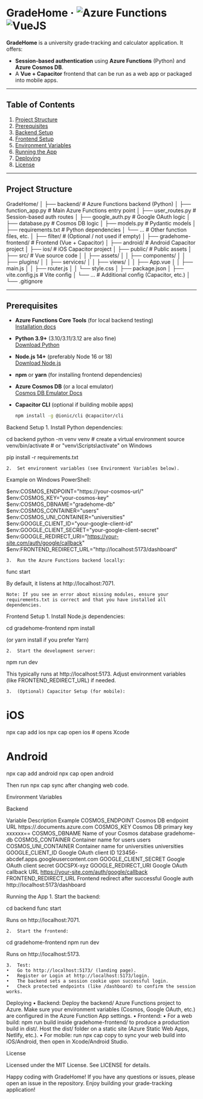 # GradeHome &middot; ![Azure Functions](https://img.shields.io/badge/Azure%20Functions-Python-blue?logo=azurefunctions&logoColor=white) ![VueJS](https://img.shields.io/badge/Vue-Capacitor%20Frontend-4FC08D?logo=vue.js&logoColor=white)

**GradeHome** is a university grade‐tracking and calculator application. It offers:

- **Session-based authentication** using **Azure Functions** (Python) and **Azure Cosmos DB**.
- A **Vue + Capacitor** frontend that can be run as a web app or packaged into mobile apps.

---

## Table of Contents

1. [Project Structure](#project-structure)  
2. [Prerequisites](#prerequisites)  
3. [Backend Setup](#backend-setup)  
4. [Frontend Setup](#frontend-setup)  
5. [Environment Variables](#environment-variables)  
6. [Running the App](#running-the-app)  
7. [Deploying](#deploying)  
8. [License](#license)  

---

## Project Structure

GradeHome/
│
├── backend/                 # Azure Functions backend (Python)
│   ├── function_app.py      # Main Azure Functions entry point
│   ├── user_routes.py       # Session-based auth routes
│   ├── google_auth.py       # Google OAuth logic
│   ├── database.py          # Cosmos DB logic
│   ├── models.py            # Pydantic models
│   ├── requirements.txt     # Python dependencies
│   └── …                  # Other function files, etc.
│
├── filter/                  # (Optional / not used if empty)
│
├── gradehome-frontend/      # Frontend (Vue + Capacitor)
│   ├── android/             # Android Capacitor project
│   ├── ios/                 # iOS Capacitor project
│   ├── public/              # Public assets
│   ├── src/                 # Vue source code
│   │   ├── assets/
│   │   ├── components/
│   │   ├── plugins/
│   │   ├── services/
│   │   ├── views/
│   │   ├── App.vue
│   │   ├── main.js
│   │   ├── router.js
│   │   └── style.css
│   ├── package.json
│   ├── vite.config.js       # Vite config
│   └── …                  # Additional config (Capacitor, etc.)
│
└── .gitignore

---

## Prerequisites

- **Azure Functions Core Tools** (for local backend testing)  
  [Installation docs](https://learn.microsoft.com/azure/azure-functions/functions-run-local)

- **Python 3.9+** (3.10/3.11/3.12 are also fine)  
  [Download Python](https://www.python.org/downloads/)

- **Node.js 14+** (preferably Node 16 or 18)  
  [Download Node.js](https://nodejs.org/)

- **npm** or **yarn** (for installing frontend dependencies)

- **Azure Cosmos DB** (or a local emulator)  
  [Cosmos DB Emulator Docs](https://learn.microsoft.com/azure/cosmos-db/local-emulator)

- **Capacitor CLI** (optional if building mobile apps)  
  ```bash
  npm install -g @ionic/cli @capacitor/cli

Backend Setup
	1.	Install Python dependencies:

cd backend
python -m venv venv          # create a virtual environment
source venv/bin/activate     # or "venv\Scripts\activate" on Windows

pip install -r requirements.txt


	2.	Set environment variables (see Environment Variables below).
Example on Windows PowerShell:

$env:COSMOS_ENDPOINT="https://your-cosmos-url/"
$env:COSMOS_KEY="your-cosmos-key"
$env:COSMOS_DBNAME="gradehome-db"
$env:COSMOS_CONTAINER="users"
$env:COSMOS_UNI_CONTAINER="universities"
$env:GOOGLE_CLIENT_ID="your-google-client-id"
$env:GOOGLE_CLIENT_SECRET="your-google-client-secret"
$env:GOOGLE_REDIRECT_URI="https://your-site.com/auth/google/callback"
$env:FRONTEND_REDIRECT_URL="http://localhost:5173/dashboard"


	3.	Run the Azure Functions backend locally:

func start

By default, it listens at http://localhost:7071.

	Note: If you see an error about missing modules, ensure your requirements.txt is correct and that you have installed all dependencies.

Frontend Setup
	1.	Install Node.js dependencies:

cd gradehome-frontend
npm install

(or yarn install if you prefer Yarn)

	2.	Start the development server:

npm run dev

This typically runs at http://localhost:5173. Adjust environment variables (like FRONTEND_REDIRECT_URL) if needed.

	3.	(Optional) Capacitor Setup (for mobile):

# iOS
npx cap add ios
npx cap open ios   # opens Xcode

# Android
npx cap add android
npx cap open android

Then run npx cap sync after changing web code.

Environment Variables

Backend

Variable	Description	Example
COSMOS_ENDPOINT	Cosmos DB endpoint URL	https://<your-db-name>.documents.azure.com
COSMOS_KEY	Cosmos DB primary key	xxxxxx==
COSMOS_DBNAME	Name of your Cosmos database	gradehome-db
COSMOS_CONTAINER	Container name for users	users
COSMOS_UNI_CONTAINER	Container name for universities	universities
GOOGLE_CLIENT_ID	Google OAuth client ID	123456-abcdef.apps.googleusercontent.com
GOOGLE_CLIENT_SECRET	Google OAuth client secret	GOCSPX-xyz
GOOGLE_REDIRECT_URI	Google OAuth callback URL	https://your-site.com/auth/google/callback
FRONTEND_REDIRECT_URL	Frontend redirect after successful Google auth	http://localhost:5173/dashboard

Running the App
	1.	Start the backend:

cd backend
func start

Runs on http://localhost:7071.

	2.	Start the frontend:

cd gradehome-frontend
npm run dev

Runs on http://localhost:5173.

	3.	Test:
	•	Go to http://localhost:5173/ (landing page).
	•	Register or Login at http://localhost:5173/login.
	•	The backend sets a session cookie upon successful login.
	•	Check protected endpoints (like /dashboard) to confirm the session works.

Deploying
	•	Backend: Deploy the backend/ Azure Functions project to Azure. Make sure your environment variables (Cosmos, Google OAuth, etc.) are configured in the Azure Function App settings.
	•	Frontend:
	•	For a web build: npm run build inside gradehome-frontend/ to produce a production build in dist/. Host the dist/ folder on a static site (Azure Static Web Apps, Netlify, etc.).
	•	For mobile: run npx cap copy to sync your web build into iOS/Android, then open in Xcode/Android Studio.

License

Licensed under the MIT License. See LICENSE for details.

Happy coding with GradeHome!
If you have any questions or issues, please open an issue in the repository.
Enjoy building your grade-tracking application!

